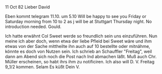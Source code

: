  11 Oct 82
Lieber David

Eben kommt telegram
 11.10. um 5.10
Will be happy to see you Friday or Saturday morning from 10 to 2 as j will be at Stuttgart Thursday night. No introduction needed.
 Gould.

Ich hatte erwähnt Col Sweet werde so freundlich sein uns einzuführen. Nun meine ich aber doch, wenn etwa der liebe Pfleid bei Sweet wäre und ihm etwas von der Sache mittheilte ihn auch auf 10 bestellte oder mitnähme, könnte es doch von Nutzen sein. Ich schrieb an Schauffler "Freitag", weil dann am Abend sich noch die Post nach Ind abmachen läßt. Muß auch Chr. Müller erscheinen, so habt ihrs ihm zu notificiren. Ich also will D. V. Freitag 9_1/2 kommen.
 Selam
 Es küßt Dein V.
